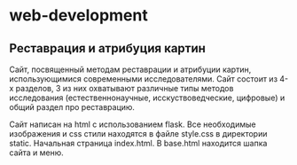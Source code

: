 # web-development
## Реставрация и атрибуция картин
Сайт, посвященный методам реставрации и атрибуции картин, использующимися современными исследователями. Сайт состоит из 4-х разделов, 3 из них охватывают различные типы методов исследования (естественнонаучные, исскуствоведческие, цифровые) и общий раздел про реставрацию.

Сайт написан на html с использованием flask. Все необходимые изображения и css стили находятся в файле style.css в директории static.
Начальная страница index.html. В base.html находится шапка сайта и меню.
